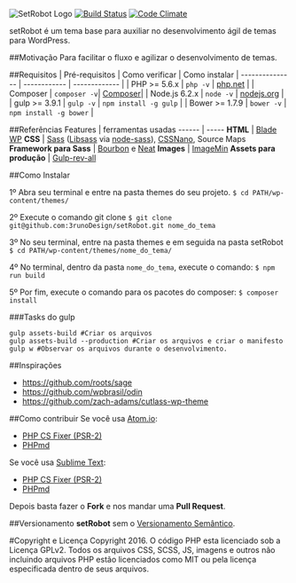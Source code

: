![SetRobot Logo](http://agenciaccm.s3-sa-east-1.amazonaws.com/uploads/2016/07/16165134/setrobot_logo.svg "SetRobot")
[![Build Status](https://travis-ci.org/3runoDesign/setRobot.svg?branch=master)](https://travis-ci.org/3runoDesign/setRobot)
[![Code Climate](https://codeclimate.com/github/3runoDesign/setRobot/badges/gpa.svg)](https://codeclimate.com/github/3runoDesign/setRobot)

setRobot é um tema base para auxiliar no desenvolvimento ágil de temas para WordPress.

##Motivação
Para facilitar o fluxo e agilizar o desenvolvimento de temas.

##Requisitos
| Pré-requisitos    | Como verificar | Como instalar
| --------------- | ------------ | ------------- |
| PHP >= 5.6.x    | `php -v`     | [php.net](http://php.net/manual/en/install.php) |
| Composer        | `composer -v`| [Composer](https://getcomposer.org/download/)|
| Node.js 6.2.x  | `node -v`    | [nodejs.org](http://nodejs.org/) |
| gulp >= 3.9.1  | `gulp -v`    | `npm install -g gulp` |
| Bower >= 1.7.9 | `bower -v`   | `npm install -g bower` |

##Referências
 Features    | ferramentas usadas
 ------ | -----
**HTML** | [Blade WP](https://github.com/tormjens/wp-blade)
**CSS** | [Sass](http://sass-lang.com/) ([Libsass](http://sass-lang.com/libsass) via [node-sass](https://github.com/sass/node-sass)), [CSSNano](https://github.com/ben-eb/cssnano), Source Maps
**Framework para Sass** | [Bourbon](Bourbon.io) e [Neat](neat.bourbon.io)
**Images** | [ImageMin](https://www.npmjs.com/package/gulp-imagemin)
**Assets para produção** | [Gulp-rev-all](https://github.com/smysnk/gulp-rev-all)

##Como Instalar

1º Abra seu terminal e entre na pasta themes do seu projeto.
   `$ cd PATH/wp-content/themes/`

2º Execute o comando git clone
   `$ git clone git@github.com:3runoDesign/setRobot.git nome_do_tema`

3º No seu terminal, entre na pasta themes e em seguida na pasta setRobot 
  `$ cd PATH/wp-content/themes/nome_do_tema/`

4º No terminal, dentro da pasta `nome_do_tema`, execute o comando:
 `$ npm run build`

5º Por fim, execute o comando para os pacotes do composer:
  `$ composer install`

###Tasks do gulp
```shell
gulp assets-build #Criar os arquivos
gulp assets-build --production #Criar os arquivos e criar o manifesto
gulp w #Observar os arquivos durante o desenvolvimento.
```

##Inspirações
 - https://github.com/roots/sage
 - https://github.com/wpbrasil/odin
 - https://github.com/zach-adams/cutlass-wp-theme

##Como contribuir
Se você usa [Atom.io](https://atom.io/):
- [PHP CS Fixer (PSR-2)](https://atom.io/packages/php-cs-fixer)
- [PHPmd](https://atom.io/packages/linter-phpmd)

Se você usa [Sublime Text](https://www.sublimetext.com/):
- [PHP CS Fixer (PSR-2)](https://github.com/benmatselby/sublime-phpcs)
- [PHPmd](https://github.com/SublimeLinter/SublimeLinter-phpmd)

Depois basta fazer o **Fork** e nos mandar uma **Pull Request**.

##Versionamento
**setRobot** sem o [Versionamento Semântico](http://semver.org/lang/pt-BR/).

#Copyright e Licença
Copyright 2016.
O código PHP esta licenciado sob a Licença GPLv2. Todos os arquivos CSS, SCSS, JS, imagens e outros não incluindo arquivos PHP estão licenciados como MIT ou pela licença especificada dentro de seus arquivos.
